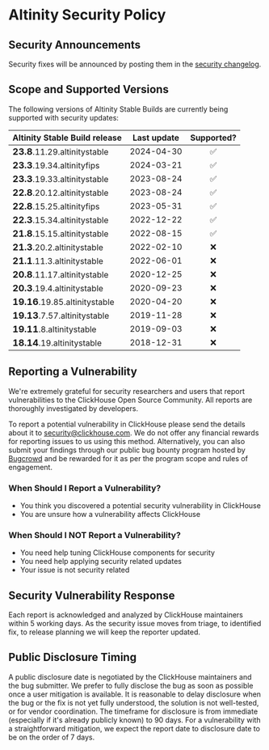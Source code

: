 <!--
the file is autogenerated by utils/security-generator/generate_altinity_security.py
-->

# Altinity Security Policy

## Security Announcements
Security fixes will be announced by posting them in the [security changelog](https://clickhouse.com/docs/en/whats-new/security-changelog/).

## Scope and Supported Versions

The following versions of Altinity Stable Builds are currently being supported with security updates:

| Altinity Stable Build release | Last update | Supported? |
|-------------------------------|-------------|:----------:|
| <span style="font-size: large; font-weight: bold;">23.8</span>.11.29.altinitystable | 2024-04-30 | ✅ |
| <span style="font-size: large; font-weight: bold;">23.3</span>.19.34.altinityfips | 2024-03-21 | ✅ |
| <span style="font-size: large; font-weight: bold;">23.3</span>.19.33.altinitystable | 2023-08-24 | ✅ |
| <span style="font-size: large; font-weight: bold;">22.8</span>.20.12.altinitystable | 2023-08-24 | ✅ |
| <span style="font-size: large; font-weight: bold;">22.8</span>.15.25.altinityfips | 2023-05-31 | ✅ |
| <span style="font-size: large; font-weight: bold;">22.3</span>.15.34.altinitystable | 2022-12-22 | ✅ |
| <span style="font-size: large; font-weight: bold;">21.8</span>.15.15.altinitystable | 2022-08-15 | ✅ |
| <span style="font-size: large; font-weight: bold;">21.3</span>.20.2.altinitystable | 2022-02-10 | ❌ |
| <span style="font-size: large; font-weight: bold;">21.1</span>.11.3.altinitystable | 2022-06-01 | ❌ |
| <span style="font-size: large; font-weight: bold;">20.8</span>.11.17.altinitystable | 2020-12-25 | ❌ |
| <span style="font-size: large; font-weight: bold;">20.3</span>.19.4.altinitystable | 2020-09-23 | ❌ |
| <span style="font-size: large; font-weight: bold;">19.16</span>.19.85.altinitystable | 2020-04-20 | ❌ |
| <span style="font-size: large; font-weight: bold;">19.13</span>.7.57.altinitystable | 2019-11-28 | ❌ |
| <span style="font-size: large; font-weight: bold;">19.11</span>.8.altinitystable | 2019-09-03 | ❌ |
| <span style="font-size: large; font-weight: bold;">18.14</span>.19.altinitystable | 2018-12-31 | ❌ |
## Reporting a Vulnerability

We're extremely grateful for security researchers and users that report vulnerabilities to the ClickHouse Open Source Community. All reports are thoroughly investigated by developers.

To report a potential vulnerability in ClickHouse please send the details about it to [security@clickhouse.com](mailto:security@clickhouse.com). We do not offer any financial rewards for reporting issues to us using this method. Alternatively, you can also submit your findings through our public bug bounty program hosted by [Bugcrowd](https://bugcrowd.com/clickhouse) and be rewarded for it as per the program scope and rules of engagement.

### When Should I Report a Vulnerability?

- You think you discovered a potential security vulnerability in ClickHouse
- You are unsure how a vulnerability affects ClickHouse

### When Should I NOT Report a Vulnerability?

- You need help tuning ClickHouse components for security
- You need help applying security related updates
- Your issue is not security related

## Security Vulnerability Response

Each report is acknowledged and analyzed by ClickHouse maintainers within 5 working days.
As the security issue moves from triage, to identified fix, to release planning we will keep the reporter updated.

## Public Disclosure Timing

A public disclosure date is negotiated by the ClickHouse maintainers and the bug submitter. We prefer to fully disclose the bug as soon as possible once a user mitigation is available. It is reasonable to delay disclosure when the bug or the fix is not yet fully understood, the solution is not well-tested, or for vendor coordination. The timeframe for disclosure is from immediate (especially if it's already publicly known) to 90 days. For a vulnerability with a straightforward mitigation, we expect the report date to disclosure date to be on the order of 7 days.
